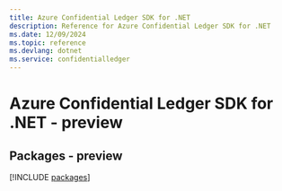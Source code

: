 ```yaml
---
title: Azure Confidential Ledger SDK for .NET
description: Reference for Azure Confidential Ledger SDK for .NET
ms.date: 12/09/2024
ms.topic: reference
ms.devlang: dotnet
ms.service: confidentialledger
---
```

# Azure Confidential Ledger SDK for .NET - preview
## Packages - preview
[!INCLUDE [packages](confidential-ledger-index.md)]